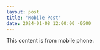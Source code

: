```yaml
---
layout: post
title: "Mobile Post"
date: 2024-01-08 12:00:00 -0500
---
```


This content is from mobile phone.
